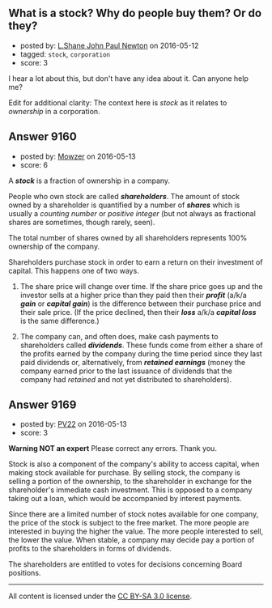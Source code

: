 ## What is a stock? Why do people buy them? Or do they?

- posted by: [L.Shane John Paul Newton](https://stackexchange.com/users/8431612/l-shane-john-paul-newton) on 2016-05-12
- tagged: `stock`, `corporation`
- score: 3

I hear a lot about this, but don't have any idea about it. Can anyone help me?

Edit for additional clarity: The context here is *stock* as it relates to *ownership* in a corporation.



## Answer 9160

- posted by: [Mowzer](https://stackexchange.com/users/1803081/mowzer) on 2016-05-13
- score: 6

A ***stock*** is a fraction of ownership in a company.

People who own stock are called ***shareholders***. The amount of stock owned by a shareholder is quantified by a number of ***shares*** which is usually a *counting number* or *positive integer* (but not always as fractional shares are sometimes, though rarely, seen).

The total number of shares owned by all shareholders represents 100% ownership of the company.

Shareholders purchase stock in order to earn a return on their investment of capital. This happens one of two ways.

1. The share price will change over time. If the share price goes up and the investor sells at a higher price than they paid then their ***profit*** (a/k/a ***gain*** or ***capital gain***) is the difference between their purchase price and their sale price. (If the price declined, then their ***loss*** a/k/a ***capital loss*** is the same difference.)

1. The company can, and often does, make cash payments to shareholders called ***dividends***. These funds come from either a share of the profits earned by the company during the time period since they last paid dividends or, alternatively, from ***retained earnings*** (money the company earned prior to the last issuance of dividends that the company had *retained* and not yet distributed to shareholders).


## Answer 9169

- posted by: [PV22](https://stackexchange.com/users/8264469/pv22) on 2016-05-13
- score: 3

**Warning NOT an expert**
Please correct any errors. Thank you.

Stock is also a component of the company's ability to access capital, when making stock available for purchase. By selling stock, the company is selling a portion of the ownership, to the shareholder in exchange for the shareholder's immediate cash investment. This is opposed to a company taking out a loan, which would be accompanied by interest payments.

Since there are a limited number of stock notes available for one company, the price of the stock is subject to the free market. The more people are interested in buying the higher the value. The more people interested to sell, the lower the value. When stable, a company may decide pay a portion of profits to the shareholders in forms of dividends.

The shareholders are entitled to votes for decisions concerning Board positions. 



---

All content is licensed under the [CC BY-SA 3.0 license](https://creativecommons.org/licenses/by-sa/3.0/).
